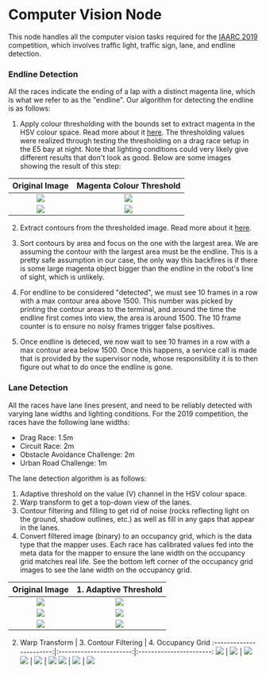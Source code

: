 Computer Vision Node
=========

This node handles all the computer vision tasks required for the [IAARC 2019](https://iarrc.org/) competition, which involves traffic light, traffic sign, lane, and endline detection.

### Endline Detection
All the races indicate the ending of a lap with a distinct magenta line, which is what we refer to as the "endline". Our algorithm for detecting the endline is as follows: 

1. Apply colour thresholding with the bounds set to extract magenta in the HSV colour space. Read more about it [here](https://docs.opencv.org/3.4/da/d97/tutorial_threshold_inRange.html). The thresholding values were realized through testing the thresholding on a drag race setup in the E5 bay at night. Note that lighting conditions could very likely give different results that don't look as good. Below are some images showing the result of this step:

Original Image                              |  Magenta Colour Threshold
:------------------------------------------:|:------------------------------------------------:
![](images/endline_detection/endline1.jpg)  |  ![](images/endline_detection/endline1_thres.jpg)
![](images/endline_detection/endline2.jpg)  |  ![](images/endline_detection/endline2_thres.jpg)

2. Extract contours from the thresholded image. Read more about it [here](https://docs.opencv.org/3.4/d4/d73/tutorial_py_contours_begin.html).

3. Sort contours by area and focus on the one with the largest area. We are assuming the contour with the largest area must be the endline. This is a pretty safe assumption in our case, the only way this backfires is if there is some large magenta object bigger than the endline in the robot's line of sight, which is unlikely.

4. For endline to be considered "detected", we must see 10 frames in a row with a max contour area above 1500. This number was picked by printing the contour areas to the terminal, and around the time the endline first comes into view, the area is around 1500. The 10 frame counter is to ensure no noisy frames trigger false positives.

5. Once endline is deteced, we now wait to see 10 frames in a row with a max contour area below 1500. Once this happens, a service call is made that is provided by the supervisor node, whose responsibility it is to then figure out what to do once the endline is gone.

### Lane Detection
All the races have lane lines present, and need to be reliably detected with varying lane widths and lighting conditions. For the 2019 competition, the races have the following lane widths:

* Drag Race: 1.5m
* Circuit Race: 2m
* Obstacle Avoidance Challenge: 2m
* Urban Road Challenge: 1m

The lane detection algorithm is as follows:

1. Adaptive threshold on the value (V) channel in the HSV colour space.
2. Warp transform to get a top-down view of the lanes.
3. Contour filtering and filling to get rid of noise (rocks reflecting light on the ground, shadow outlines, etc.) as well as fill in any gaps that appear in the lanes.
4. Convert filtered image (binary) to an occupancy grid, which is the data type that the mapper uses. Each race has calibrated values fed into the meta data for the mapper to ensure the lane width on the occupancy grid matches real life. See the bottom left corner of the occupancy grid images to see the lane width on the occupancy grid.

Original Image                                        |  1. Adaptive Threshold
:----------------------------------------------------:|:--------------------------------------------------------:
![](images/lane_detection/urban_road/original.jpg)    |  ![](images/lane_detection/urban_road/threshold.jpg)    |
![](images/lane_detection/drag_race/original.jpg)     |  ![](images/lane_detection/drag_race/threshold.jpg)     |
![](images/lane_detection/circuit_race/original.jpg)  |  ![](images/lane_detection/circuit_race/threshold.jpg)  |

2. Warp Transform       | 3. Contour Filtering | 4. Occupancy Grid
:-----------------------:|:-----------------------:|:-----------------------:
 ![](images/lane_detection/urban_road/warp.jpg)  |  ![](images/lane_detection/urban_road/filtered.jpg)  | ![](images/lane_detection/urban_road/occupancy.png)
  ![](images/lane_detection/drag_race/warp.jpg)  |  ![](images/lane_detection/drag_race/filtered.jpg)  | ![](images/lane_detection/drag_race/occupancy.png)
   ![](images/lane_detection/circuit_race/warp.jpg)  |  ![](images/lane_detection/circuit_race/filtered.jpg)  | ![](images/lane_detection/circuit_race/occupancy.png)
 